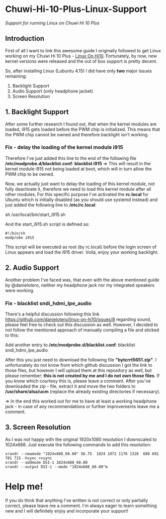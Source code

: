 # Chuwi-Hi-10-Plus-Linux-Support
*Support for running Linux on Chuwi Hi 10 Plus*

## Introduction
First of all I want to link this awesome guide I originally followed to get Linux working on my Chuwi Hi 10 Plus - [Linux On Hi10](https://github.com/danielotero/linux-on-hi10).
Fortunately, by now, new kernel versions were released and the out of box support is pretty decent.

So, after installing Linux (Lubuntu 4.15) I did have only **two** major issues remaining:

1. Backlight Support
1. Audio Support (only headphone jacket)
1. Screen Resolution

## 1. Backlight Support
After some further research I found out, that when the kernel modules are loaded, i915 gets loaded before the PWM chip is initialized. This means that the PWM chip cannot be owned and therefore backlight isn't working.

### Fix - delay the loading of the kernel module i915
Therefore I've just added this line to the end of the following file **/etc/modprobe.d/blacklist.conf**:
**blacklist i915**
=> This will result in the kernel module i915 not being loaded at boot, which will in turn allow the PWM chip to be owned.

Now, we actually just want to delay the loading of this kernel module, not fully deactivate it, therefore we need to load this kernel module after all other modules.
For this specific purpose I've activated the **rc.local** for Ubuntu which is initially disabled (as you should use systemd instead) and just added the following line to **/etc/rc.local**:

sh /usr/local/bin/start_i915.sh

And the start_i915.sh script is defined as:

```shell
#!/bin/sh
modprobe i915
```

This script will be executed as root (by rc.local) before the login screen of Linux appears and load the i915 driver. Voilá, enjoy your working backlight.

## 2. Audio Support
Another problem I've faced was, that even with the above mentioned guide by @danielotero, neither my headphone jack nor my integrated speakers were working.

### Fix - blacklist sndi_hdmi_lpe_audio
There's a helpful discussion following this link https://github.com/danielotero/linux-on-hi10/issues/8 regarding sound, please feel free to check out this discussion as well. However, I decided to not follow the mentioned approach of manually compiling a  file and sticked to this:

Add another entry to **/etc/modprobe.d/blacklist.conf**:
blacklist sndi_hdmi_lpe_audio

After this you just need to download the following file **"bytcrrt5651.zip"**. I unfortunately do not know from which github discussion I got the link to those files, but however I will upload them at this repository as well, but please remember: **this is not created by me and I do not own those files**. If you know which courtesy this is, please leave a comment.
After you've downloaded the zip - file, extract it and move the two folders to **/usr/share/alsa/ucm** (replace the already existing directories if necessary).

=> In the end this worked out for me to have at least a working headphone jack - in case of any recommendations or further improvements leave me a comment.

## 3. Screen Resolution
As I was not happy with the original 1920x1080 resolution I downscaled to 1024x688.
Just execute the following commands to add this resolution:

```shell
xrandr --newmode "1024x688_60.00" 56.75  1024 1072 1176 1328  688 691 701 715 -hsync +vsync
xrandr --addmode DSI-1 1024x688_60.00
xrandr --output DSI-1 --mode "1024x688_60.00"m
```

# Help me!
If you do think that anything I've written is not correct or only partially correct, please leave me a comment. I'm always eager to learn something new and I will definitely enjoy and incorporate your support!
